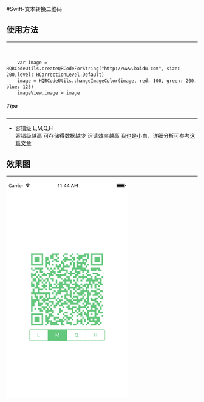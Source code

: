 #Swift-文本转换二维码

## 使用方法  
---
<br />

```
	var image = HQRCodeUtils.createQRCodeForString("http://www.baidu.com", size: 200,level: HCorrectionLevel.Default)
	image = HQRCodeUtils.changeImageColor(image, red: 100, green: 200, blue: 125)
	imageView.image = image
```
##### Tips
---

- 容错级 L,M,Q,H    
容错级越高 可存储得数据越少 识读效率越高 我也是小白，详细分析可参考[这篇文章](http://blog.csdn.net/johnsuna/article/details/8864046)


## 效果图
---
>
![screen shot](https://github.com/iFallen/QRCodeUtils-Swift/raw/master/ScreenShots/screenShot.png)
